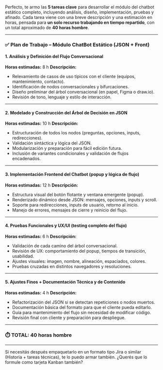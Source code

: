 Perfecto, te armo las **5 tareas clave** para desarrollar el módulo del chatbot estático completo, incluyendo análisis, diseño, implementación, pruebas y afinado. Cada tarea viene con una breve descripción y una estimación en horas, pensada para **un solo recurso trabajando en tiempo repartido**, con un total aproximado de **40 horas hombre**.

---

### ✅ **Plan de Trabajo – Módulo ChatBot Estático (JSON + Front)**

#### 1. **Análisis y Definición del Flujo Conversacional**

**Horas estimadas:** 8 h
**Descripción:**

* Relevamiento de casos de uso típicos con el cliente (equipos, mantenimiento, contacto).
* Identificación de nodos conversacionales y bifurcaciones.
* Diseño preliminar del árbol conversacional (en papel, Figma o draw\.io).
* Revisión de tono, lenguaje y estilo de interacción.

---

#### 2. **Modelado y Construcción del Árbol de Decisión en JSON**

**Horas estimadas:** 10 h
**Descripción:**

* Estructuración de todos los nodos (preguntas, opciones, inputs, redirecciones).
* Validación sintáctica y lógica del JSON.
* Modularización y preparación para fácil edición futura.
* Inclusión de variantes condicionales y validación de flujos encadenados.

---

#### 3. **Implementación Frontend del Chatbot (popup y lógica de flujo)**

**Horas estimadas:** 12 h
**Descripción:**

* Estructura visual del botón flotante y ventana emergente (popup).
* Renderizado dinámico desde JSON: mensajes, opciones, inputs y scroll.
* Soporte para redirecciones, inputs de usuario, retorno al inicio.
* Manejo de errores, mensajes de cierre y reinicio del flujo.

---

#### 4. **Pruebas Funcionales y UX/UI (testing completo del flujo)**

**Horas estimadas:** 6 h
**Descripción:**

* Validación de cada camino del árbol conversacional.
* Revisión de UX: comportamiento del popup, tiempos de transición, usabilidad.
* Ajustes visuales: imagen, nombre, alineación, espaciados, colores.
* Pruebas cruzadas en distintos navegadores y resoluciones.

---

#### 5. **Ajustes Finos + Documentación Técnica y de Contenido**

**Horas estimadas:** 4 h
**Descripción:**

* Refactorización del JSON si se detectan repeticiones o nodos muertos.
* Documentación básica del formato para que el cliente pueda editarlo.
* Guía para mantenimiento del flujo sin necesidad de modificar código.
* Revisión final con cliente y preparación para despliegue.

---

### ⏱️ **TOTAL: 40 horas hombre**

---

Si necesitás después empaquetarlo en un formato tipo Jira o similar (Historia + tareas técnicas), te lo puedo armar también. ¿Querés que lo formule como tarjeta Kanban también?

<!--stackedit_data:
eyJoaXN0b3J5IjpbMTIzNTc2NDc2OV19
-->